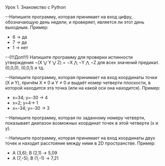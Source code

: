 Урок 1. Знакомство с Python

--Напишите программу, которая принимает на вход цифру, обозначающую день недели, и проверяет, является ли этот день выходным.
Пример:

- 6 -> да
- 7 -> да
- 1 -> нет

--(!!!Доп!!!) Напишите программу для проверки истинности утверждения ¬(X ⋁ Y ⋁ Z) = ¬X ⋀ ¬Y ⋀ ¬Z для всех значений предикат.
(0,0,0), (0,0,1) и тд.

--Напишите программу, которая принимает на вход координаты точки (X и Y), причём X ≠ 0 и Y ≠ 0 и выдаёт номер четверти плоскости,
в которой находится эта точка (или на какой оси она находится).
Пример:

- x=34; y=-30 -> 4
- x=2; y=4-> 1
- x=-34; y=-30 -> 3

--Напишите программу, которая по заданному номеру четверти, показывает диапазон возможных координат точек в этой четверти (x и y).

--Напишите программу, которая принимает на вход координаты двух точек и находит расстояние между ними в 2D пространстве.
Пример:

- A (3,6); B (2,1) -> 5,09
- A (7,-5); B (1,-1) -> 7,21
